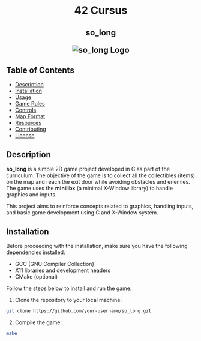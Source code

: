 <h1 align=center>
  42 Cursus
 </h1>
<h2 align=center>
  so_long

  ![so_long Logo](https://game.42sp.org.br/static/assets/achievements/so_longm.png)

  </h2>

## Table of Contents

- [Description](#description)
- [Installation](#installation)
- [Usage](#usage)
- [Game Rules](#game-rules)
- [Controls](#controls)
- [Map Format](#map-format)
- [Resources](#resources)
- [Contributing](#contributing)
- [License](#license)

## Description

**so_long** is a simple 2D game project developed in C as part of the curriculum. The objective of the game is to collect all the collectibles (items) on the map and reach the exit door while avoiding obstacles and enemies. The game uses the **minilibx** (a minimal X-Window library) to handle graphics and inputs.

This project aims to reinforce concepts related to graphics, handling inputs, and basic game development using C and X-Window system.

## Installation

Before proceeding with the installation, make sure you have the following dependencies installed:

- GCC (GNU Compiler Collection)
- X11 libraries and development headers
- CMake (optional)

Follow the steps below to install and run the game:

1. Clone the repository to your local machine:

```bash
git clone https://github.com/your-username/so_long.git
```

2. Compile the game:
```bash
make
```







